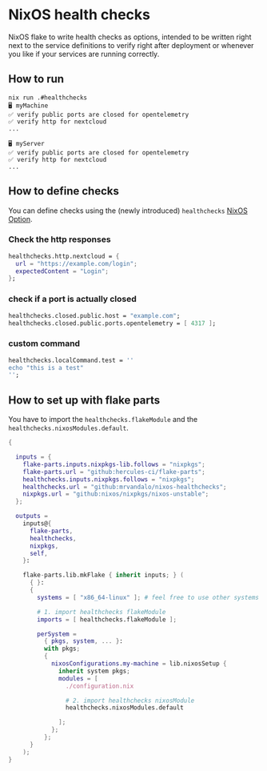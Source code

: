 # NixOS health checks

NixOS flake to write health checks as options, intended to be written right next
to the service definitions to verify right after deployment or whenever you like
if your services are running correctly.

## How to run

```shell
nix run .#healthchecks
🖥️ myMachine
✅ verify public ports are closed for opentelemetry
✅ verify http for nextcloud
...

🖥️ myServer
✅ verify public ports are closed for opentelemetry
✅ verify http for nextcloud
...
```

## How to define checks

You can define checks using the (newly introduced) `healthchecks`
[NixOS Option](https://search.nixos.org/options).

### Check the http responses

```nix
healthchecks.http.nextcloud = {
  url = "https://example.com/login";
  expectedContent = "Login";
};
```

### check if a port is actually closed

```nix
healthchecks.closed.public.host = "example.com";
healthchecks.closed.public.ports.opentelemetry = [ 4317 ];
```

### custom command

```nix
healthchecks.localCommand.test = ''
echo "this is a test"
'';
```

## How to set up with flake parts

You have to import the `healthchecks.flakeModule` and the
`healthchecks.nixosModules.default`.

```nix
{

  inputs = {
    flake-parts.inputs.nixpkgs-lib.follows = "nixpkgs";
    flake-parts.url = "github:hercules-ci/flake-parts";
    healthchecks.inputs.nixpkgs.follows = "nixpkgs";
    healthchecks.url = "github:mrvandalo/nixos-healthchecks";
    nixpkgs.url = "github:nixos/nixpkgs/nixos-unstable";
  };

  outputs =
    inputs@{
      flake-parts,
      healthchecks,
      nixpkgs,
      self,
    }:

    flake-parts.lib.mkFlake { inherit inputs; } (
      { }:
      {
        systems = [ "x86_64-linux" ]; # feel free to use other systems

        # 1. import healthchecks flakeModule
        imports = [ healthchecks.flakeModule ];

        perSystem =
          { pkgs, system, ... }:
          with pkgs;
          {
            nixosConfigurations.my-machine = lib.nixosSetup {
              inherit system pkgs;
              modules = [
                ./configuration.nix

                # 2. import healthchecks nixosModule
                healthchecks.nixosModules.default

              ];
            };
          };
      }
    );
}
```
